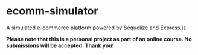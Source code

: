 # ecomm-simulator
A simulated e-commerce platform powered by Sequelize and Express.js

**Please note that this is a personal project as part of an online course. No submissions will be accepted. Thank you!**
